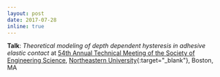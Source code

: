 ```yaml
---
layout: post
date: 2017-07-28
inline: true
---
```


**Talk**: *Theoretical modeling of depth dependent hysteresis in adhesive elastic contact* at
[54th Annual Technical Meeting of the Society of Engineering Science](https://www.northeastern.edu/ses2017/),
[Northeastern University](https://www.northeastern.edu){:target="_blank"}, Boston, MA